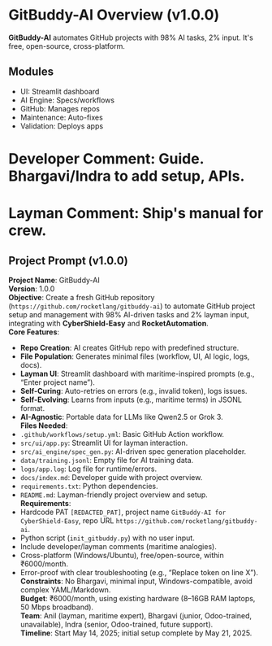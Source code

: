 # GitBuddy-AI Overview (v1.0.0)

**GitBuddy-AI** automates GitHub projects with 98% AI tasks, 2% input. It's free, open-source, cross-platform.

## Modules
- UI: Streamlit dashboard
- AI Engine: Specs/workflows
- GitHub: Manages repos
- Maintenance: Auto-fixes
- Validation: Deploys apps

# Developer Comment: Guide. Bhargavi/Indra to add setup, APIs.
# Layman Comment: Ship's manual for crew.

## Project Prompt (v1.0.0)

**Project Name**: GitBuddy-AI  
**Version**: 1.0.0  
**Objective**: Create a fresh GitHub repository (`https://github.com/rocketlang/gitbuddy-ai`) to automate GitHub project setup and management with 98% AI-driven tasks and 2% layman input, integrating with **CyberShield-Easy** and **RocketAutomation**.  
**Core Features**:  
- **Repo Creation**: AI creates GitHub repo with predefined structure.  
- **File Population**: Generates minimal files (workflow, UI, AI logic, logs, docs).  
- **Layman UI**: Streamlit dashboard with maritime-inspired prompts (e.g., “Enter project name”).  
- **Self-Curing**: Auto-retries on errors (e.g., invalid token), logs issues.  
- **Self-Evolving**: Learns from inputs (e.g., maritime terms) in JSONL format.  
- **AI-Agnostic**: Portable data for LLMs like Qwen2.5 or Grok 3.  
**Files Needed**:  
- `.github/workflows/setup.yml`: Basic GitHub Action workflow.  
- `src/ui/app.py`: Streamlit UI for layman interaction.  
- `src/ai_engine/spec_gen.py`: AI-driven spec generation placeholder.  
- `data/training.jsonl`: Empty file for AI training data.  
- `logs/app.log`: Log file for runtime/errors.  
- `docs/index.md`: Developer guide with project overview.  
- `requirements.txt`: Python dependencies.  
- `README.md`: Layman-friendly project overview and setup.  
**Requirements**:  
- Hardcode PAT `[REDACTED_PAT]`, project name `GitBuddy-AI for CyberShield-Easy`, repo URL `https://github.com/rocketlang/gitbuddy-ai`.  
- Python script (`init_gitbuddy.py`) with no user input.  
- Include developer/layman comments (maritime analogies).  
- Cross-platform (Windows/Ubuntu), free/open-source, within ₹6000/month.  
- Error-proof with clear troubleshooting (e.g., “Replace token on line X”).  
**Constraints**: No Bhargavi, minimal input, Windows-compatible, avoid complex YAML/Markdown.  
**Budget**: ₹6000/month, using existing hardware (8–16GB RAM laptops, 50 Mbps broadband).  
**Team**: Anil (layman, maritime expert), Bhargavi (junior, Odoo-trained, unavailable), Indra (senior, Odoo-trained, future support).  
**Timeline**: Start May 14, 2025; initial setup complete by May 21, 2025.
